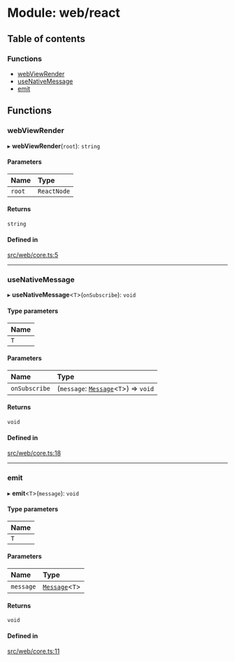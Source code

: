 # Module: web/react

## Table of contents

### Functions

- [webViewRender](web_react.md#webviewrender)
- [useNativeMessage](web_react.md#usenativemessage)
- [emit](web_react.md#emit)

## Functions

### webViewRender

▸ **webViewRender**(`root`): `string`

#### Parameters

| Name | Type |
| :------ | :------ |
| `root` | `ReactNode` |

#### Returns

`string`

#### Defined in

[src/web/core.ts:5](https://github.com/inokawa/react-native-react-bridge/blob/d9b97d5/src/web/core.ts#L5)

___

### useNativeMessage

▸ **useNativeMessage**<`T`\>(`onSubscribe`): `void`

#### Type parameters

| Name |
| :------ |
| `T` |

#### Parameters

| Name | Type |
| :------ | :------ |
| `onSubscribe` | (`message`: [`Message`](index.md#message)<`T`\>) => `void` |

#### Returns

`void`

#### Defined in

[src/web/core.ts:18](https://github.com/inokawa/react-native-react-bridge/blob/d9b97d5/src/web/core.ts#L18)

___

### emit

▸ **emit**<`T`\>(`message`): `void`

#### Type parameters

| Name |
| :------ |
| `T` |

#### Parameters

| Name | Type |
| :------ | :------ |
| `message` | [`Message`](index.md#message)<`T`\> |

#### Returns

`void`

#### Defined in

[src/web/core.ts:11](https://github.com/inokawa/react-native-react-bridge/blob/d9b97d5/src/web/core.ts#L11)
